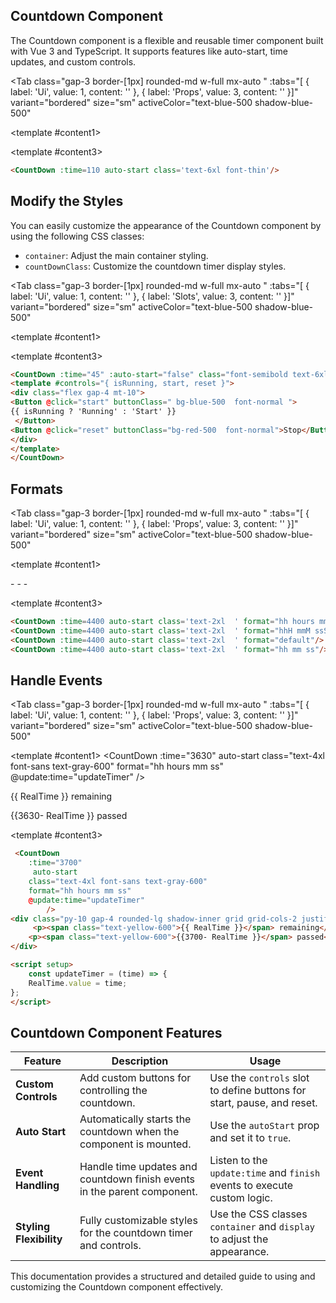 <script setup>
import { ref, watch } from 'vue';

const tabs = [
    { label: 'Ui', value: 1, content: '' },
    { label: 'Slots', value: 2, content: '' },
    { label: 'Props', value: 3, content: '' }
];
const Timer = ref(0);
const RealTime = ref(0);

const updateTimer = (time) => {
    RealTime.value = time;
};
</script>

## Countdown Component

The Countdown component is a flexible and reusable timer component built with Vue 3 and TypeScript. It supports features like auto-start, time updates, and custom controls.

<Tab 
     class="gap-3 border-[1px] rounded-md w-full mx-auto "
     :tabs="[ { label: 'Ui', value: 1, content: '' }, { label: 'Props', value: 3, content: '' }]" 
     variant="bordered"
     size="sm"
     activeColor="text-blue-500 shadow-blue-500"
>

<template #content1>
<div class="py-10 rounded-lg shadow-inner flex justify-center items-center">
    <CountDown :time="110" auto-start format="hh:mm:ss" class='text-6xl font-thin' />
</div>
</template>

<template #content3>

```md
<CountDown :time=110 auto-start class='text-6xl font-thin'/>
```
</template>

</Tab>

## Modify the Styles

You can easily customize the appearance of the Countdown component by using the following CSS classes:

- `container`: Adjust the main container styling.
- `countDownClass`: Customize the countdown timer display styles.

<Tab 
     class="gap-3 border-[1px] rounded-md w-full mx-auto "
     :tabs="[ { label: 'Ui', value: 1, content: '' }, { label: 'Slots', value: 3, content: '' }]" 
     variant="bordered"
     size="sm"
     activeColor="text-blue-500 shadow-blue-500"
>

<template #content1>
<div class="py-10 px-2 rounded-lg shadow-inner justify-items-center">
    <CountDown :time="45" :auto-start="false" format="hh mm ss" class="font-thin text-6xl" >
        <template #controls="{ isRunning, start, reset }">
        <div class="flex gap-4 mt-10">
            <Button @click="start" buttonClass="bg-blue-500 font-normal">
                {{ isRunning ? 'Running' : 'Start' }}
            </Button>
            <Button @click="reset" buttonClass="bg-red-500 font-normal">Stop</Button>
        </div>
        </template>
    </CountDown>
</div>
</template>

<template #content3>

```md
<CountDown :time="45" :auto-start="false" class="font-semibold text-6xl">
<template #controls="{ isRunning, start, reset }">
<div class="flex gap-4 mt-10">
<Button @click="start" buttonClass=" bg-blue-500  font-normal ">
{{ isRunning ? 'Running' : 'Start' }}
 </Button>
<Button @click="reset" buttonClass="bg-red-500  font-normal">Stop</Button>
</div>
</template>
</CountDown>
```
</template>

</Tab>

## Formats
<Tab 
     class="gap-3 border-[1px] rounded-md w-full mx-auto "
     :tabs="[ { label: 'Ui', value: 1, content: '' }, { label: 'Props', value: 3, content: '' }]" 
     variant="bordered"
     size="sm"
     activeColor="text-blue-500 shadow-blue-500"
>

<template #content1>
<div class="py-10 gap-4 rounded-lg shadow-inner grid grid-cols-1 justify-items-center">
    <CountDown :time=4400 auto-start class='text-2xl  text-purple-900 ' format="hh hours mm minutes ss seconds"/>
    -
    <CountDown :time=4400 auto-start class='text-2xl  text-rose-900 ' format="hhH mmM ssS"/>
    -
    <CountDown :time=4400 auto-start class='text-2xl  text-yellow-900 ' format="default"/>
    -
    <CountDown :time=4400 auto-start class='text-2xl  text-green-900 ' format="hh mm ss"/>
</div>
</template>

<template #content3>

```md
<CountDown :time=4400 auto-start class='text-2xl  ' format="hh hours mm minutes ss seconds"/>
<CountDown :time=4400 auto-start class='text-2xl  ' format="hhH mmM ssS"/>
<CountDown :time=4400 auto-start class='text-2xl  ' format="default"/>
<CountDown :time=4400 auto-start class='text-2xl  ' format="hh mm ss"/>
```
</template>

</Tab>

## Handle Events 
<Tab 
     class="gap-3 border-[1px] rounded-md w-full mx-auto "
     :tabs="[ { label: 'Ui', value: 1, content: '' }, { label: 'Props', value: 3, content: '' }]" 
     variant="bordered"
     size="sm"
     activeColor="text-blue-500 shadow-blue-500"
>

<template #content1>
 <CountDown 
            :time="3630" 
            auto-start 
            class="text-4xl font-sans text-gray-600" 
            format="hh hours mm ss" 
            @update:time="updateTimer"
        />
        <div class="py-10 gap-4 rounded-lg shadow-inner grid grid-cols-2 justify-items-center">
            <p><span class="text-yellow-600">{{ RealTime }}</span> remaining</p>
            <p><span class="text-yellow-600">{{3630- RealTime }}</span> passed</p>
        </div>
</template>

<template #content3>

```md
 <CountDown 
    :time="3700" 
     auto-start 
    class="text-4xl font-sans text-gray-600" 
    format="hh hours mm ss" 
    @update:time="updateTimer"
        />
<div class="py-10 gap-4 rounded-lg shadow-inner grid grid-cols-2 justify-items-center">
     <p><span class="text-yellow-600">{{ RealTime }}</span> remaining</p>
    <p><span class="text-yellow-600">{{3700- RealTime }}</span> passed</p>
</div>

<script setup>
    const updateTimer = (time) => {
    RealTime.value = time;
};
</script>
```
</template>

</Tab>

## Countdown Component Features

| **Feature**             | **Description**                                                                                         | **Usage**                                                                                     |
|--------------------------|---------------------------------------------------------------------------------------------------------|-----------------------------------------------------------------------------------------------|
| **Custom Controls**      | Add custom buttons for controlling the countdown.                                                      | Use the `controls` slot to define buttons for start, pause, and reset.                        |
| **Auto Start**           | Automatically starts the countdown when the component is mounted.                                      | Use the `autoStart` prop and set it to `true`.                                                |
| **Event Handling**       | Handle time updates and countdown finish events in the parent component.                              | Listen to the `update:time` and `finish` events to execute custom logic.                      |
| **Styling Flexibility**  | Fully customizable styles for the countdown timer and controls.                                        | Use the CSS classes `container` and `display` to adjust the appearance.                       |

This documentation provides a structured and detailed guide to using and customizing the Countdown component effectively.
```
